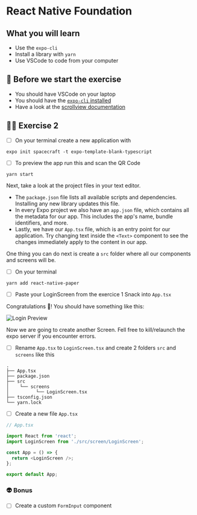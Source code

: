 # React Native Foundation

## What you will learn

- Use the `expo-cli`
- Install a library with `yarn`
- Use VSCode to code from your computer

## 👾 Before we start the exercise

- You should have VSCode on your laptop
- You should have the [`expo-cli` installed](https://docs.expo.io/get-started/installation/)
- Have a look at the [scrollview documentation](https://reactnative.dev/docs/scrollview)

## 👨‍🚀 Exercise 2

- [ ] On your terminal create a new application with

```console
expo init spacecraft -t expo-template-blank-typescript
```

- [ ] To preview the app run this and scan the QR Code

```console
yarn start
```

Next, take a look at the project files in your text editor.

- The `package.json` file lists all available scripts and dependencies. Installing any new library updates this file.
- In every Expo project we also have an `app.json` file, which contains all the metadata for our app. This includes the app's name, bundle identifiers, and more.
- Lastly, we have our `App.tsx` file, which is an entry point for our application. Try changing text inside the `<Text>` component to see the changes immediately apply to the content in our app.

One thing you can do next is create a `src` folder where all our components and screens will be.

- [ ] On your terminal

```console
yarn add react-native-paper
```

- [ ] Paste your LoginScreen from the exercice 1 Snack into `App.tsx`

Congratulations 👏! You should have something like this:

![Login Preview](https://raw.githubusercontent.com/flexbox/react-native-workshop/main/challenges/react-native-foundation/login.png)

Now we are going to create another Screen. Fell free to kill/relaunch the expo server if you encounter errors.

- [ ] Rename `App.tsx` to `LoginScreen.tsx` and create 2 folders `src` and `screens` like this


```console
.
├── App.tsx
├── package.json
├── src
│    └── screens
│          └── LoginScreen.tsx
├── tsconfig.json
└── yarn.lock
```

- [ ] Create a new file `App.tsx`

```typescript
// App.tsx

import React from 'react';
import LoginScreen from './src/screen/LoginScreen';

const App = () => {
  return <LoginScreen />;
};

export default App;

```

### 👽 Bonus

- [ ] Create a custom `FormInput` component
